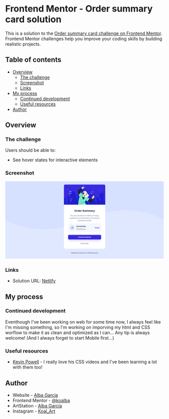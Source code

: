 # Frontend Mentor - Order summary card solution

This is a solution to the [Order summary card challenge on Frontend Mentor](https://www.frontendmentor.io/challenges/order-summary-component-QlPmajDUj). Frontend Mentor challenges help you improve your coding skills by building realistic projects. 

## Table of contents

- [Overview](#overview)
  - [The challenge](#the-challenge)
  - [Screenshot](#screenshot)
  - [Links](#links)
- [My process](#my-process)
  - [Continued development](#continued-development)
  - [Useful resources](#useful-resources)
- [Author](#author)

## Overview

### The challenge

Users should be able to:

- See hover states for interactive elements

### Screenshot

![](final/Final.png)

### Links

- Solution URL: [Netlify](https://ordersummarycard-frontendmentor.netlify.app/)

## My process

### Continued development

Eventhough I've been working on web for some time now, I always feel like I'm missing something, so I'm working on imporving my html and CSS worflow to make it as clean and optimized as I can... Any tip is always welcome!
(And I always forget to start Mobile first...)

### Useful resources

- [Kevin Powell](https://www.youtube.com/kepowob) - I really love his CSS videos and I've been learning a lot with them too!

## Author

- Website - [Alba García](https://koalba.netlify.app/)
- Frontend Mentor - [@koalba](https://www.frontendmentor.io/profile/koalba)
- ArtStation - [Alba García](https://www.artstation.com/koal_art)
- Instagram - [Koal_Art](https://www.instagram.com/koal_art/)

